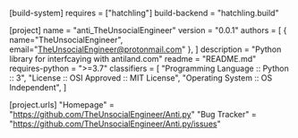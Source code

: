 [build-system]
requires = ["hatchling"]
build-backend = "hatchling.build"

[project]
name = "anti_TheUnsocialEngineer"
version = "0.0.1"
authors = [
  { name="TheUnsocialEngineer", email="TheUnsocialEngineer@protonmail.com" },
]
description = "Python library for interfcaying with antiland.com"
readme = "README.md"
requires-python = ">=3.7"
classifiers = [
    "Programming Language :: Python :: 3",
    "License :: OSI Approved :: MIT License",
    "Operating System :: OS Independent",
]

[project.urls]
"Homepage" = "https://github.com/TheUnsocialEngineer/Anti.py"
"Bug Tracker" = "https://github.com/TheUnsocialEngineer/Anti.py/issues"